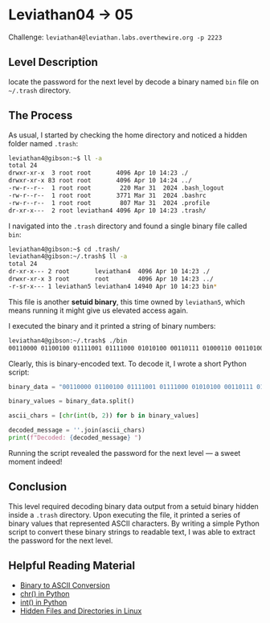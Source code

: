 # Leviathan04 -> 05

Challenge: `leviathan4@leviathan.labs.overthewire.org -p 2223`

## Level Description

locate the password for the next level by decode a binary named `bin` file on `~/.trash` directory.

## The Process

As usual, I started by checking the home directory and noticed a hidden folder named `.trash`:
```bash
leviathan4@gibson:~$ ll -a
total 24
drwxr-xr-x  3 root root       4096 Apr 10 14:23 ./
drwxr-xr-x 83 root root       4096 Apr 10 14:24 ../
-rw-r--r--  1 root root        220 Mar 31  2024 .bash_logout
-rw-r--r--  1 root root       3771 Mar 31  2024 .bashrc
-rw-r--r--  1 root root        807 Mar 31  2024 .profile
dr-xr-x---  2 root leviathan4 4096 Apr 10 14:23 .trash/
```
I navigated into the `.trash` directory and found a single binary file called `bin`:
```bash
leviathan4@gibson:~$ cd .trash/
leviathan4@gibson:~/.trash$ ll -a
total 24
dr-xr-x--- 2 root       leviathan4  4096 Apr 10 14:23 ./
drwxr-xr-x 3 root       root        4096 Apr 10 14:23 ../
-r-sr-x--- 1 leviathan5 leviathan4 14940 Apr 10 14:23 bin*
```
This file is another **setuid binary**, this time owned by `leviathan5`, which means running it might give us elevated access again.

I executed the binary and it printed a string of binary numbers:
```bash
leviathan4@gibson:~/.trash$ ./bin
00110000 01100100 01111001 01111000 01010100 00110111 01000110 00110100 01010001 01000100 00001010
```

Clearly, this is binary-encoded text. To decode it, I wrote a short Python script:
```python
binary_data = "00110000 01100100 01111001 01111000 01010100 00110111 01000110 00110100 01010001 01000100 00001010"

binary_values = binary_data.split()

ascii_chars = [chr(int(b, 2)) for b in binary_values]

decoded_message = ''.join(ascii_chars)
print(f"Decoded: {decoded_message} ")
```
Running the script revealed the password for the next level — a sweet moment indeed!

## Conclusion

This level required decoding binary data output from a setuid binary hidden inside a `.trash` directory. Upon executing the file, it printed a series of binary values that represented ASCII characters. By writing a simple Python script to convert these binary strings to readable text, I was able to extract the password for the next level.

## Helpful Reading Material

- [Binary to ASCII Conversion](https://www.geeksforgeeks.org/program-binary-decimal-conversion/)
- [chr() in Python](https://docs.python.org/3/library/functions.html#chr)
- [int() in Python](https://docs.python.org/3/library/functions.html#int)
- [Hidden Files and Directories in Linux](https://phoenixnap.com/kb/show-hidden-files-linux)
